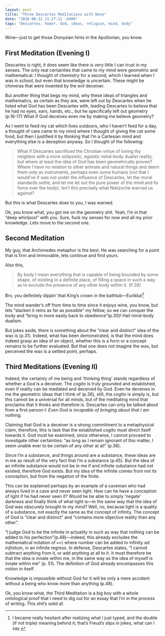 ```yaml
---
layout: post
title: "Three Descartes Meditations with Wine"
date: "2018-08-31 11:27:11 -0400"
tags: "Descartes, humor, God, ideas, religion, mind, body"
---
```


Wine—just to get those Dionysian hints in the Apollonian, you know.

## First Meditation (Evening I)

Descartes is right, it does seem like there is very little I can trust in my senses. The only real certainties that came to my mind were geometric and mathematical. I thought of chemistry for a second, which I learned when I was in school, but even that knowledge is uncertain. These might be chimeras that were invented by the evil deceiver.

But another thing that begs my mind, why these ideas of triangles and mathematics, as certain as they are, were left out by Descartes when he listed what God has been Descartes with, leading Descartes to believe that he had no eyes, ears, hands, etc., but he specifically left out geometry (p.16-17) What if God deceives even me by making me believe geometry?

As I went to feed my cat which lives outdoors, who I haven’t feed for a day, a thought of care came to my mind where I thought of giving the cat some food, but then I justified it by thinking that I’m a Cartesian mind and everything else is a deception anyway. So I thought of the following:
> What if Descartes sacrificed the Christian virtue of loving thy neighbor with a more solipsistic, egoistic mind-body dualist reality, but where at least the idea of God has been geometrically proven? Where I have no relation to other animals and natural things and deem them only as instruments, perhaps even some humans (not that I would’ve if was not under the influence of Descartes, let the moral standards settle, and let me let out the pure power of the mind and its force over the body). Isn’t this precisely what Nietzsche warned us against?

But this is what Descartes does to you, I was warned.

Ok, you know what, you got me on the geometry shit. Yeah, I’m in that “deep whirlpool” with you. Sure, fuck my senses for now and all my prior knowledge. Lets move to the second one.  

## Second Meditation

My guy, that Archimedes metaphor is the best. He was searching for a point that is firm and immovable, lets continue and find yours.  

Also this,
> By body I mean everything that is capable of being bounded by some shape, of existing in a definite place, of filling a space in such a way as to exclude the presence of any other body within it. (P.26)

Bro, you definitely dippin’ that King’s crown in the bathtub—Eurikka![^1]

The mind wander’s off from time to time since it enjoys wine, you know, but lets “slacken it reins as far as possible” my fellow, so we can conquer the body and “bring in more easily back to obedience”(p.30)! Hail mind-body dualism.

But jokes aside, there is something about the “clear and distinct” idea of the wax is (p.31). Indeed, what has been demonstrated, is that the mind does indeed grasp an idea of an object, whether this is a form or a concept remains to be further evaluated. But that one does not imagine the wax, but perceived the wax is a settled point, perhaps.

## Third Meditations (Evening II)

Indeed, the certainty of me being and ‘thinking thing’ stands regardless of whether a God is a deceiver. The *cogito* is truly grounded and established, even if reality can be mediated and deceived by God. Even he deceives in me the geometric ideas that I think of (p.36), still, the *cogito* is simply is, but this cannot be a universal for all minds, but of the meditating mind that proclaims that it thinks and therefore is. Descartes can only be talked about from a first-person I: *Even God is incapable of bringing about that I am nothing*.  

Claiming that God is a deceiver is a strong commitment to a metaphysical claim, therefore, this is task that the established *cogito* must direct itself towards it. God must be examined, since otherwise, I cannot proceed to investigate other certainties: “as long as I remain ignorant of this matter, I seem unable ever to be certain of any other at all” (p.36).

Since I’m a substance, and things around are a substance, these ideas are in me as result of the very fact that I’m a substance (p.45). But the idea of an infinite substance would not be in me if and infinite substance had not existed, therefore God exists. But my idea of the infinite comes from not its conception, but from the negation of the finite.

This can be explained perhaps by an example of a caveman who had always lived in a cave and never seen light. How can he have a conception of light if he had never seen it? Would he be able to simply ‘negate’ darkness and finally think of what light is—in the same way that the idea of God was obscurely brought to my mind? Well, no, because light is a quality of a substance, not exactly the same as the concept of infinity. The concept of God is “clear and distinct” and “contains more objective reality than any other”.

“I judge God to be the infinite in actuality in such as way that nothing can be added to his perfection”(p.48)—indeed, this already excludes the mathematical notation of `∞+1` where number can be added to infinity *ad infinitum*, in an infinite regress. In defense, Descartes states, “I cannot subtract anything from it, or add anything at all to it. It must therefore be that the idea is innate within me, in the same way as the idea of myself is innate within me” (p. 51). The definition of God already encompasses this notion in itself.

Knowledge is impossible without God for it will be only a mere accident without a being who know more than anything (p.48).

Ok, you know what, the Third Meditation is a big boy with a whole ontological proof that I need to dig out for an essay that I’m in the process of writing. This shit’s solid af.


[^1]: I became really hesitant after realizing what I just typed, and the double (if not triple) meaning behind it; that’s Freud’s slips in jokes, what can I say.
